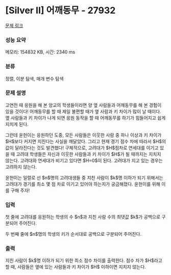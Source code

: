 # [Silver II] 어깨동무 - 27932 

[문제 링크](https://www.acmicpc.net/problem/27932) 

### 성능 요약

메모리: 154832 KB, 시간: 2340 ms

### 분류

정렬, 이분 탐색, 매개 변수 탐색

### 문제 설명

<p>고연전 때 응원을 해 본 양교의 학생들이라면 양 옆 사람들과 어깨동무를 해 본 경험이 있을 것이다! 어깨동무를 할 때 제일 불편할 때가 옆 사람과 키 차이가 많이 날 때이다. 옆 사람들과 키 차이가 나게 되면 응원 동작을 할 때 어깨동무를 하기가 힘들어지고 쉽게 지치게 된다. </p>

<p>그런데 윤헌이는 응원하던 도중, 모든 사람들은 이웃한 사람 중 하나 이상과 키 차이가 $H$보다 커지면 지친다는 사실을 깨달았다. 그리고 현재 경기 점수 차에 따라서 $H$의 값이 달라진다는 것도 발견했다! 구체적으로, 고려대가 $H$점차로 연세대를 이기고 있을 때 고려대 학생들은 자신과 이웃한 사람들과 키 차이가 $H$가 될 때까지는 지치지 않는다. 고려대와 연세대가 비기고 있다면 $H=0$이 된다. 고려대가 지고 있는 경우는 고려하지 않는다.</p>

<p>윤헌이는 일렬로 선 $n$명의 고려대생들 중 지친 사람이 $k$명 이하가 되기 위해서는 고려대가 경기를 최소 몇 점 차로 이기고 있어야 하는지가 궁금해졌다. 윤헌이를 위해 이를 구해 주자!</p>

### 입력 

 <p>첫 줄에 고려대를 응원하는 학생의 수 $n$과 지친 사람 수의 최댓값 $k$가 공백으로 구분되어 주어진다.</p>

<p>두 번째 줄에 $n$명의 학생의 키가 순서대로 공백으로 구분되어 주어진다.</p>

### 출력 

 <p>지친 사람이 $k$명 이하가 되기 위한 최소 점수 차이를 출력한다. 점수 차가 $H$라고 할 때, 사람들은 옆에 있는 사람들과 키 차이가 $H$ 이하이면 지치지 않는다.</p>

